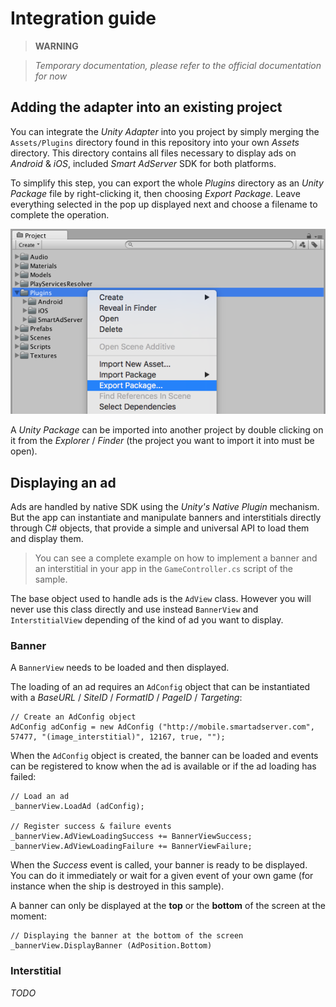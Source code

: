 # Integration guide

> **WARNING**

> _Temporary documentation, please refer to the official documentation for now_

## Adding the adapter into an existing project

You can integrate the _Unity Adapter_ into you project by simply merging the ```Assets/Plugins``` directory found in this repository into your own _Assets_ directory. This directory contains all files necessary to display ads on _Android_ & _iOS_, included _Smart AdServer_ SDK for both platforms.

To simplify this step, you can export the whole _Plugins_ directory as an _Unity Package_ file by right-clicking it, then choosing _Export Package_. Leave everything selected in the pop up displayed next and choose a filename to complete the operation.

<p align="center">
  <img src="Images/package_export.png" alt="Exporting the Plugins directory as an Unity Package"/>
</p>

A _Unity Package_ can be imported into another project by double clicking on it from the _Explorer_ / _Finder_ (the project you want to import it into must be open).

## Displaying an ad

Ads are handled by native SDK using the _Unity's Native Plugin_ mechanism. But the app can instantiate and manipulate banners and interstitials directly through C# objects, that provide a simple and universal API to load them and display them.

> You can see a complete example on how to implement a banner and an interstitial in your app in the ```GameController.cs``` script of the sample.

The base object used to handle ads is the ```AdView``` class. However you will never use this class directly and use instead ```BannerView``` and ```InterstitialView``` depending of the kind of ad you want to display.

### Banner

A ```BannerView``` needs to be loaded and then displayed.

The loading of an ad requires an ```AdConfig``` object that can be instantiated with a _BaseURL_ / _SiteID_ / _FormatID_ / _PageID_ / _Targeting_:

    // Create an AdConfig object
    AdConfig adConfig = new AdConfig ("http://mobile.smartadserver.com", 57477, "(image_interstitial)", 12167, true, "");

When the ```AdConfig``` object is created, the banner can be loaded and events can be registered to know when the ad is available or if the ad loading has failed:

    // Load an ad
    _bannerView.LoadAd (adConfig);

    // Register success & failure events
    _bannerView.AdViewLoadingSuccess += BannerViewSuccess;
    _bannerView.AdViewLoadingFailure += BannerViewFailure;

When the _Success_ event is called, your banner is ready to be displayed. You can do it immediately or wait for a given event of your own game (for instance when the ship is destroyed in this sample).

A banner can only be displayed at the **top** or the **bottom** of the screen at the moment:

    // Displaying the banner at the bottom of the screen
    _bannerView.DisplayBanner (AdPosition.Bottom)

### Interstitial

_TODO_
